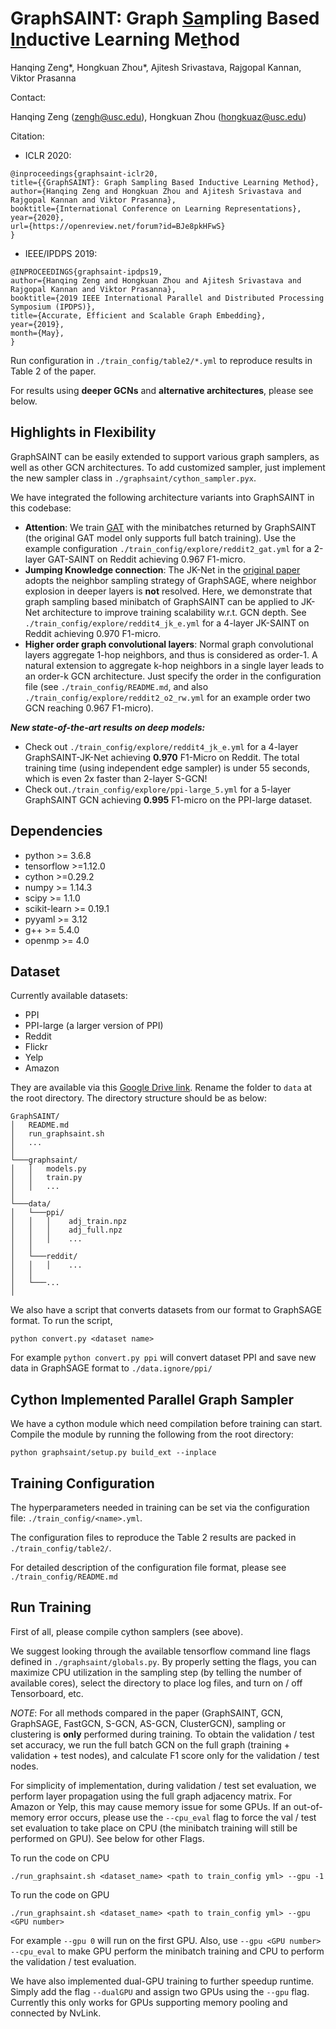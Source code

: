 # GraphSAINT: Graph <u>Sa</u>mpling Based <u>In</u>ductive Learning Me<u>t</u>hod

Hanqing Zeng*, Hongkuan Zhou*, Ajitesh Srivastava, Rajgopal Kannan, Viktor Prasanna

Contact: 

Hanqing Zeng (zengh@usc.edu), Hongkuan Zhou (hongkuaz@usc.edu)

Citation:

* ICLR 2020:

```
@inproceedings{graphsaint-iclr20,
title={{GraphSAINT}: Graph Sampling Based Inductive Learning Method},
author={Hanqing Zeng and Hongkuan Zhou and Ajitesh Srivastava and Rajgopal Kannan and Viktor Prasanna},
booktitle={International Conference on Learning Representations},
year={2020},
url={https://openreview.net/forum?id=BJe8pkHFwS}
}
```

* IEEE/IPDPS 2019:

```
@INPROCEEDINGS{graphsaint-ipdps19,
author={Hanqing Zeng and Hongkuan Zhou and Ajitesh Srivastava and Rajgopal Kannan and Viktor Prasanna},
booktitle={2019 IEEE International Parallel and Distributed Processing Symposium (IPDPS)},
title={Accurate, Efficient and Scalable Graph Embedding},
year={2019},
month={May},
}
```

Run configuration in `./train_config/table2/*.yml` to reproduce results in Table 2 of the paper.

For results using **deeper GCNs** and **alternative architectures**, please see below. 

## Highlights in Flexibility

GraphSAINT can be easily extended to support various graph samplers, as well as other GCN architectures. 
To add customized sampler, just implement the new sampler class in `./graphsaint/cython_sampler.pyx`. 

We have integrated the following architecture variants into GraphSAINT in this codebase:

* **Attention**: We train [GAT](https://arxiv.org/abs/1710.10903) with the minibatches returned by GraphSAINT (the original GAT model only supports full batch training). Use the example configuration `./train_config/explore/reddit2_gat.yml` for a 2-layer GAT-SAINT on Reddit achieving 0.967 F1-micro.
* **Jumping Knowledge connection**: The JK-Net in the [original paper](https://arxiv.org/abs/1806.03536) adopts the neighbor sampling strategy of GraphSAGE, where neighbor explosion in deeper layers is **not** resolved. Here, we demonstrate that graph sampling based minibatch of GraphSAINT can be applied to JK-Net architecture to improve training scalability w.r.t. GCN depth. See `./train_config/explore/reddit4_jk_e.yml` for a 4-layer JK-SAINT on Reddit achieving 0.970 F1-micro.
* **Higher order graph convolutional layers**: Normal graph convolutional layers aggregate 1-hop neighbors, and thus is considered as order-1. A natural extension to aggregate k-hop neighbors in a single layer leads to an order-k GCN architecture. Just specify the order in the configuration file (see `./train_config/README.md`, and also `./train_config/explore/reddit2_o2_rw.yml` for an example order two GCN reaching 0.967 F1-micro). 

***New state-of-the-art results on deep models:***
* Check out `./train_config/explore/reddit4_jk_e.yml` for a 4-layer GraphSAINT-JK-Net achieving **0.970** F1-Micro on Reddit. The total training time (using independent edge sampler) is under 55 seconds, which is even 2x faster than 2-layer S-GCN!
* Check out`./train_config/explore/ppi-large_5.yml` for a 5-layer GraphSAINT GCN achieving **0.995** F1-micro on the PPI-large dataset. 

## Dependencies

* python >= 3.6.8
* tensorflow >=1.12.0
* cython >=0.29.2
* numpy >= 1.14.3
* scipy >= 1.1.0
* scikit-learn >= 0.19.1
* pyyaml >= 3.12
* g++ >= 5.4.0
* openmp >= 4.0

## Dataset

Currently available datasets:

* PPI
* PPI-large (a larger version of PPI)
* Reddit
* Flickr
* Yelp
* Amazon
  
They are available via this [Google Drive link](https://drive.google.com/open?id=1zycmmDES39zVlbVCYs88JTJ1Wm5FbfLz). Rename the folder to `data` at the root directory.  The directory structure should be as below:

```
GraphSAINT/
│   README.md
│   run_graphsaint.sh
│   ... 
│
└───graphsaint/
│   │   models.py
│   │   train.py
│   │   ...
│   
└───data/
│   └───ppi/
│   │   │    adj_train.npz
│   │   │    adj_full.npz
│   │   │    ...
│   │   
│   └───reddit/
│   │   │    ...
│   │
│   └───...
│
```

We also have a script that converts datasets from our format to GraphSAGE format. To run the script,

`python convert.py <dataset name>`

For example `python convert.py ppi` will convert dataset PPI and save new data in GraphSAGE format to `./data.ignore/ppi/`
  


## Cython Implemented Parallel Graph Sampler

We have a cython module which need compilation before training can start. Compile the module by running the following from the root directory:

`python graphsaint/setup.py build_ext --inplace`

## Training Configuration

The hyperparameters needed in training can be set via the configuration file: `./train_config/<name>.yml`.

The configuration files to reproduce the Table 2 results are packed in `./train_config/table2/`.

For detailed description of the configuration file format, please see `./train_config/README.md`

## Run Training

First of all, please compile cython samplers (see above). 

We suggest looking through the available tensorflow command line flags defined in `./graphsaint/globals.py`. By properly setting the flags, you can maximize CPU utilization in the sampling step (by telling the number of available cores), select the directory to place log files, and turn on / off Tensorboard, etc. 

*NOTE*: For all methods compared in the paper (GraphSAINT, GCN, GraphSAGE, FastGCN, S-GCN, AS-GCN, ClusterGCN), sampling or clustering is **only** performed during training. 
To obtain the validation / test set accuracy, we run the full batch GCN on the full graph (training + validation + test nodes), and calculate F1 score only for the validation / test nodes.


For simplicity of implementation, during validation / test set evaluation, we perform layer propagation using the full graph adjacency matrix. For Amazon or Yelp, this may cause memory issue for some GPUs. If an out-of-memory error occurs, please use the `--cpu_eval` flag to force the val / test set evaluation to take place on CPU (the minibatch training will still be performed on GPU). See below for other Flags. 

To run the code on CPU

`./run_graphsaint.sh <dataset_name> <path to train_config yml> --gpu -1`

To run the code on GPU

`./run_graphsaint.sh <dataset_name> <path to train_config yml> --gpu <GPU number>`

For example `--gpu 0` will run on the first GPU. Also, use `--gpu <GPU number> --cpu_eval` to make GPU perform the minibatch training and CPU to perform the validation / test evaluation. 

We have also implemented dual-GPU training to further speedup runtime. Simply add the flag `--dualGPU` and assign two GPUs using the `--gpu` flag. Currently this only works for GPUs supporting memory pooling and connected by NvLink.

